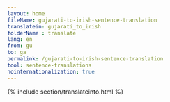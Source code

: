 ```yaml
---
layout: home
fileName: gujarati-to-irish-sentence-translation
translatein: gujarati_to_irish
folderName : translate
lang: en
from: gu
to: ga
permalink: /gujarati-to-irish-sentence-translation
tool: sentence-translations
nointernationalization: true
---
```

{% include section/translateinto.html %}
